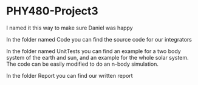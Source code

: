 # PHY480-Project3
I named it this way to make sure Daniel was happy

In the folder named Code you can find the source code for our integrators

In the folder named UnitTests you can find an example for a two body system of the earth and sun, and an example for the whole solar system. The code can be easily modified to do an n-body simulation.

In the folder Report you can find our written report
